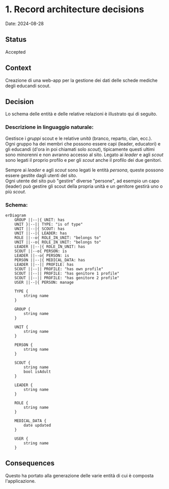 # 1. Record architecture decisions

Date: 2024-08-28

## Status

Accepted

## Context

Creazione di una web-app per la gestione dei dati delle schede mediche degli educandi scout.

## Decision

Lo schema delle entità e delle relative relazioni è illustrato qui di seguito.

### Descrizione in linguaggio naturale:

Gestisce i _gruppi_ scout e le relative _unità_ (branco, reparto, clan, ecc.).  
Ogni gruppo ha dei membri che possono essere capi (leader, educatori) e gli educandi (d'ora in poi chiamati solo
_scout_),
tipicamente questi ultimi sono minorenni e non avranno accesso al sito.
Legato ai _leader_ e agli _scout_ sono legati il proprio profilo e per gli _scout_ anche il profilo dei due genitori.

Sempre ai _leader_ e agli _scout_ sono legati le entità _persona_, queste possono essere gestite dagli utenti del
sito.  
Ogni utente del sito può "gestire" diverse "persone", ad esempio un capo (leader) può gestire gli scout della propria
unità
e un genitore gestirà uno o più _scout_.

### Schema:

```mermaid
erDiagram
    GROUP ||--|{ UNIT: has
    UNIT }|--|| TYPE: "is of type"
    UNIT ||--|{ SCOUT: has
    UNIT ||--|{ LEADER: has
    ROLE ||--o{ ROLE_IN_UNIT: "belongs to"
    UNIT ||--o{ ROLE_IN_UNIT: "belongs to"
    LEADER ||--|{ ROLE_IN_UNIT: has
    SCOUT ||--o{ PERSON: is
    LEADER ||--o{ PERSON: is
    PERSON ||--|{ MEDICAL_DATA: has
    LEADER ||--|| PROFILE: has
    SCOUT ||--|| PROFILE: "has own profile"
    SCOUT ||--|| PROFILE: "has genitore 1 profile"
    SCOUT ||--|| PROFILE: "has genitore 2 profile"
    USER ||--|{ PERSON: manage

    TYPE {
        string name
    }

    GROUP {
        string name
    }

    UNIT {
        string name
    }

    PERSON {
        string name
    }

    SCOUT {
        string name
        bool isAdult
    }

    LEADER {
        string name
    }

    ROLE {
        string name
    }

    MEDICAL_DATA {
        date updated
    }

    USER {
        string name
    }
```

## Consequences

Questo ha portato alla generazione delle varie entità di cui è composta l'applicazione.
